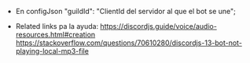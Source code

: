 -   En configJson "guildId": "ClientId del servidor al que el bot se une";

-   Related links pa la ayuda:
https://discordjs.guide/voice/audio-resources.html#creation
https://stackoverflow.com/questions/70610280/discordjs-13-bot-not-playing-local-mp3-file